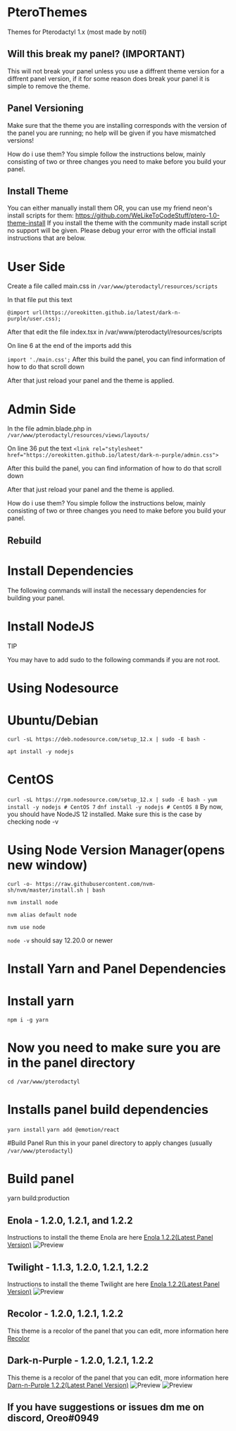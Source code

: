 # PteroThemes
 Themes for Pterodactyl 1.x (most made by notil)

## Will this break my panel? (IMPORTANT)
This will not break your panel unless you use a diffrent theme version for a diffrent panel version, if it for some reason does break your panel it is simple to remove the theme.

## Panel Versioning
Make sure that the theme you are installing corresponds with the version of the panel you are running; no help will be given if you have mismatched versions!

How do i use them?
You simple follow the instructions below, mainly consisting of two or three changes you need to make before you build your panel.

## Install Theme
You can either manually install them OR, you can use my friend neon's install scripts for them:
https://github.com/WeLikeToCodeStuff/ptero-1.0-theme-install
If you install the theme with the community made install script no support will be given. Please debug your error with the official install instructions that are below.

# User Side
Create a file called main.css in `/var/www/pterodactyl/resources/scripts`

In that file put this text

```@import url(https://oreokitten.github.io/latest/dark-n-purple/user.css);```


After that edit the file index.tsx in /var/www/pterodactyl/resources/scripts

On line 6 at the end of the imports add this

```import './main.css';```
After this build the panel, you can find information of how to do that scroll down

After that just reload your panel and the theme is applied.

# Admin Side
In the file admin.blade.php in `/var/www/pterodactyl/resources/views/layouts/`

On line 36 put the text
```<link rel="stylesheet" href="https://oreokitten.github.io/latest/dark-n-purple/admin.css">```

After this build the panel, you can find information of how to do that scroll down

After that just reload your panel and the theme is applied.

How do i use them?
You simple follow the instructions below, mainly consisting of two or three changes you need to make before you build your panel.


## Rebuild
# Install Dependencies
The following commands will install the necessary dependencies for building your panel.

# Install NodeJS
TIP

You may have to add sudo to the following commands if you are not root.

# Using Nodesource
# Ubuntu/Debian
`curl -sL https://deb.nodesource.com/setup_12.x | sudo -E bash -`

`apt install -y nodejs`

# CentOS
`curl -sL https://rpm.nodesource.com/setup_12.x | sudo -E bash -`
`yum install -y nodejs # CentOS 7`
`dnf install -y nodejs # CentOS 8`
By now, you should have NodeJS 12 installed. Make sure this is the case by checking node -v

# Using Node Version Manager(opens new window)
`curl -o- https://raw.githubusercontent.com/nvm-sh/nvm/master/install.sh | bash`

`nvm install node`

`nvm alias default node`

`nvm use node`

`node -v` should say 12.20.0 or newer

# Install Yarn and Panel Dependencies
# Install yarn
`npm i -g yarn`

# Now you need to make sure you are in the panel directory
`cd /var/www/pterodactyl`

# Installs panel build dependencies
`yarn install`
`yarn add @emotion/react`

#Build Panel
Run this in your panel directory to apply changes (usually` /var/www/pterodactyl`)

# Build panel
yarn build:production

## Enola - 1.2.0, 1.2.1, and 1.2.2
Instructions to install the theme Enola are here
[Enola 1.2.2(Latest Panel Version)](https://github.com/OreoKitten/PteroThemes/tree/main/latest/Enola)
![Preview](./preview/enola.png)


## Twilight - 1.1.3, 1.2.0, 1.2.1, 1.2.2
Instructions to install the theme Twilight are here
[Enola 1.2.2(Latest Panel Version)](https://github.com/OreoKitten/PteroThemes/tree/main/latest/Twilight)
![Preview](./preview/twilight.png)

## Recolor - 1.2.0, 1.2.1, 1.2.2
This theme is a recolor of the panel that you can edit, more information here
[Recolor](https://github.com/OreoKitten/PteroThemes/tree/main/latest/Recolor)

## Dark-n-Purple - 1.2.0, 1.2.1, 1.2.2
This theme is a recolor of the panel that you can edit, more information here
[Darn-n-Purple 1.2.2(Latest Panel Version)](https://github.com/OreoKitten/PteroThemes/tree/main/latest/Dark-n-Purple)
![Preview](./preview/Dracula.png)
![Preview](./preview/Dracula2.png)
## If you have suggestions or issues dm me on discord, Oreo#0949
